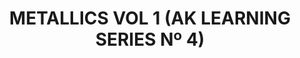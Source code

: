 ---
layout: product
title: "METALLICS VOL 1 (AK LEARNING SERIES Nº 4) "
price: "1400" 
desc: "Knjiga o maketarskim tehnikama"
img_path: "/assets/img/AK507.webp"
brand: "AK"
available: false
special_offer: false
new: false
soon: false
cat: "090000"
subcat: "090200"
subsubcat: "090202"
sifra: "AK507"
popular: false
---